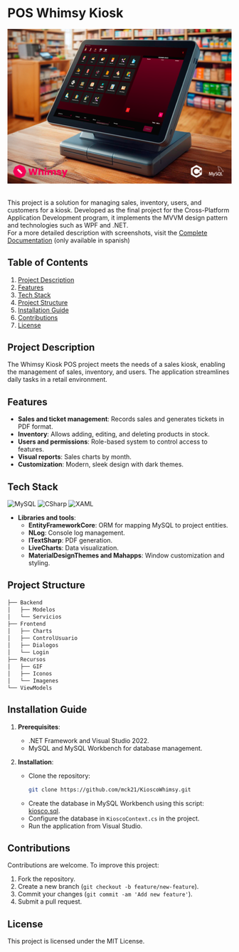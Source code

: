 # POS Whimsy Kiosk 

<div align="center">
  <img src="https://github.com/mck21/KioscoWhimsy/blob/master/Recursos/Imagenes/whimsyHeader.png"/>
</div>
<br>

This project is a solution for managing sales, inventory, users, and customers for a kiosk. Developed as the final project for the Cross-Platform Application Development program, it implements the MVVM design pattern and technologies such as WPF and .NET.  
For a more detailed description with screenshots, visit the [Complete Documentation](https://github.com/mck21/KioscoWhimsy/blob/master/WhimsyDoc.pdf) (only available in spanish)

## Table of Contents

1. [Project Description](#project-description)
2. [Features](#features)
3. [Tech Stack](#tech-stack)
4. [Project Structure](#project-structure)
5. [Installation Guide](#installation-guide)
6. [Contributions](#contributions)
7. [License](#license)

## Project Description

The Whimsy Kiosk POS project meets the needs of a sales kiosk, enabling the management of sales, inventory, and users. The application streamlines daily tasks in a retail environment.

## Features

- **Sales and ticket management**: Records sales and generates tickets in PDF format.
- **Inventory**: Allows adding, editing, and deleting products in stock.
- **Users and permissions**: Role-based system to control access to features.
- **Visual reports**: Sales charts by month.
- **Customization**: Modern, sleek design with dark themes.

## Tech Stack

![MySQL](https://img.shields.io/badge/mysql-%23007ACC.svg?style=for-the-badge&logo=mysql&logoColor=white)
![CSharp](https://img.shields.io/badge/c%23-%23239120.svg?style=for-the-badge&logo=csharp&logoColor=white)
![XAML](https://img.shields.io/badge/xaml-%230C54C2.svg?style=for-the-badge&logo=xaml&logoColor=white)

- **Libraries and tools**:
  - **EntityFrameworkCore**: ORM for mapping MySQL to project entities.
  - **NLog**: Console log management.
  - **ITextSharp**: PDF generation.
  - **LiveCharts**: Data visualization.
  - **MaterialDesignThemes and Mahapps**: Window customization and styling.

## Project Structure
```.
├── Backend
│   ├── Modelos
│   └── Servicios
├── Frontend
│   ├── Charts
│   ├── ControlUsuario
│   ├── Dialogos
│   └── Login
├── Recursos
│   ├── GIF
│   ├── Iconos
│   └── Imagenes
└── ViewModels
```

## Installation Guide

1. **Prerequisites**:
   - .NET Framework and Visual Studio 2022.
   - MySQL and MySQL Workbench for database management.
  
2. **Installation**:
   - Clone the repository: 
     ```bash
     git clone https://github.com/mck21/KioscoWhimsy.git
     ```
   - Create the database in MySQL Workbench using this script: [kiosco.sql](https://github.com/mck21/KioscoWhimsy/blob/master/kiosco.sql).
   - Configure the database in `KioscoContext.cs` in the project.
   - Run the application from Visual Studio.

## Contributions

Contributions are welcome. To improve this project:

1. Fork the repository.
2. Create a new branch (`git checkout -b feature/new-feature`).
3. Commit your changes (`git commit -am 'Add new feature'`).
4. Submit a pull request.

## License

This project is licensed under the MIT License.
